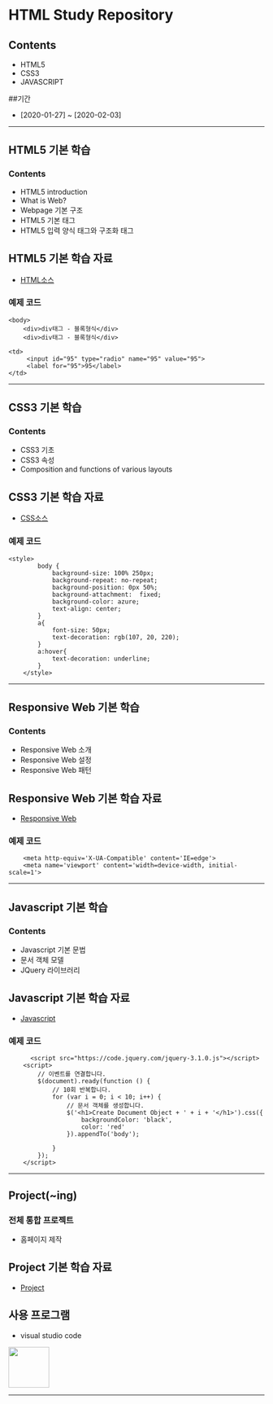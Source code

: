 # HTML Study Repository

## Contents
- HTML5
- CSS3
- JAVASCRIPT

##기간
- [2020-01-27] ~ [2020-02-03]

--------------------------

## HTML5 기본 학습
### Contents
- HTML5 introduction
- What is Web?
- Webpage 기본 구조
- HTML5 기본 태그
- HTML5 입력 양식 태그와 구조화 태그


## HTML5 기본 학습 자료
- [HTML소스](https://github.com/WhiteHair-H/StudyHtml/blob/main/01_HTML/index.html)

### 예제 코드
```
<body>
    <div>div태그 - 블록형식</div>
    <div>div태그 - 블록형식</div>
```
```
<td>
     <input id="95" type="radio" name="95" value="95">
     <label for="95">95</label>
</td>
```

--------------------------

## CSS3 기본 학습
### Contents
- CSS3 기초
- CSS3 속성
- Composition and functions of various layouts



## CSS3 기본 학습 자료
- [CSS소스](https://github.com/WhiteHair-H/StudyHtml/tree/main/02_CSS)


### 예제 코드
```
<style>
        body {
            background-size: 100% 250px;
            background-repeat: no-repeat;
            background-position: 0px 50%;
            background-attachment:  fixed;
            background-color: azure;
            text-align: center;
        }
        a{
            font-size: 50px;
            text-decoration: rgb(107, 20, 220);
        }
        a:hover{
            text-decoration: underline;
        }
    </style>
```

---------------------------

## Responsive Web 기본 학습
### Contents
- Responsive Web 소개
- Responsive Web 설정
- Responsive Web 패턴

## Responsive Web 기본 학습 자료
- [Responsive Web](https://github.com/WhiteHair-H/StudyHtml/tree/main/02_CSS)

### 예제 코드
```
    <meta http-equiv='X-UA-Compatible' content='IE=edge'>
    <meta name='viewport' content='width=device-width, initial-scale=1'>
```

---------------------------

## Javascript 기본 학습
### Contents
- Javascript 기본 문법
- 문서 객체 모델
- JQuery 라이브러리

## Javascript 기본 학습 자료
- [Javascript](https://github.com/WhiteHair-H/StudyHtml/tree/main/03_javascript)


### 예제 코드
```
      <script src="https://code.jquery.com/jquery-3.1.0.js"></script>
    <script>
        // 이벤트를 연결합니다.
        $(document).ready(function () {
            // 10회 반복합니다.
            for (var i = 0; i < 10; i++) {
                // 문서 객체를 생성합니다.
                $('<h1>Create Document Object + ' + i + '</h1>').css({
                    backgroundColor: 'black',
                    color: 'red'  
                }).appendTo('body');
                
            }
        });
    </script>
```
---------------------------


## Project(~ing)
### 전체 통합 프로젝트
- 홈페이지 제작

## Project 기본 학습 자료
- [Project](https://github.com/WhiteHair-H/StudyHtml/commit/17a5896c30be2415a40f209e526a6b9c5b766925)

## 사용 프로그램
- visual studio code
<img src = "https://pbs.twimg.com/profile_images/1278357302601347072/BGZIBPH9_400x400.jpg" width = "80" height = "80"/>

---------------------------

